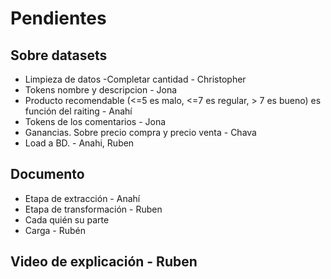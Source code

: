 # Pendientes

## Sobre datasets
- Limpieza de datos -Completar cantidad - Christopher   
- Tokens nombre y descripcion  - Jona
- Producto recomendable (<=5 es malo, <=7 es regular, > 7 es bueno) es función del raiting - Anahí
- Tokens de los comentarios - Jona
- Ganancias. Sobre precio compra y precio venta - Chava
- Load a BD. - Anahi, Ruben

## Documento
- Etapa de extracción - Anahí
- Etapa de transformación - Ruben
 - Cada quién su parte
- Carga - Rubén

## Video de explicación - Ruben
